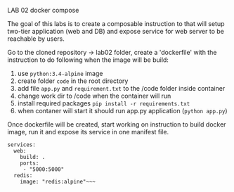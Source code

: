 LAB 02 docker compose

The goal of this labs is to create a composable instruction to that will setup two-tier application (web and DB) and expose service for web server to be reachable by users.

Go to the cloned repository -> lab02 folder, create a 'dockerfile' with the instruction to do following when the image will be build:

1. use `python:3.4-alpine` image
2. create folder `code` in the root directory
3. add file `app.py` and `requirement.txt` to the /code folder inside container
4. change work dir to /code when the container will run
5. install required packages `pip install -r requirements.txt`
6. when contaner will start it should run app.py application (`python app.py`)

Once dockerfile will be created, start working on instruction to build docker image, run it and expose its service in one manifest file.

~~~version: '3'
services:
  web:
    build: .
    ports:
     - "5000:5000"
  redis:
    image: "redis:alpine"~~~
    